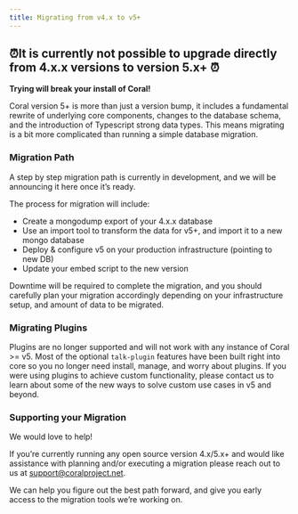 ```yaml
---
title: Migrating from v4.x to v5+
---
```


## **⏰It is currently not possible to upgrade directly from 4.x.x versions to version 5.x**+ ⏰

**Trying will break your install of Coral!**

Coral version 5+ is more than just a version bump, it includes a fundamental rewrite of underlying core components, changes to the database schema, and the introduction of Typescript strong data types. This means migrating is a bit more complicated than running a simple database migration.

### Migration Path

A step by step migration path is currently in development, and we will be announcing it here once it’s ready.

The process for migration will include:

- Create a mongodump export of your 4.x.x database
- Use an import tool to transform the data for v5+, and import it to a new mongo database
- Deploy & configure v5 on your production infrastructure (pointing to new DB)
- Update your embed script to the new version

Downtime will be required to complete the migration, and you should carefully plan your migration accordingly depending on your infrastructure setup, and amount of data to be migrated.

### Migrating Plugins

Plugins are no longer supported and will not work with any instance of Coral >= v5. Most of the optional `talk-plugin` features have been built right into core so you no longer need install, manage, and worry about plugins. If you were using plugins to achieve custom functionality, please contact us to learn about some of the new ways to solve custom use cases in v5 and beyond.

### Supporting your Migration

We would love to help!

If you’re currently running any open source version 4.x/5.x+ and would like
assistance with planning and/or executing a migration please reach out to us at
support@coralproject.net.

We can help you figure out the best path forward, and give you early access to
the migration tools we’re working on.
